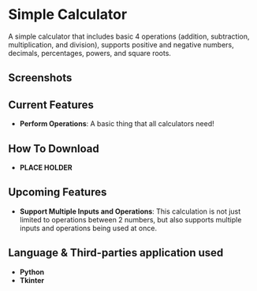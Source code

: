 # Simple Calculator
A simple calculator that includes basic 4 operations (addition, subtraction, multiplication, and division), supports positive and negative numbers, decimals, percentages, powers, and square roots. 

## Screenshots

## Current Features
- **Perform Operations**: A basic thing that all calculators need! 

## How To Download 
- **PLACE HOLDER**

## Upcoming Features
- **Support Multiple Inputs and Operations**: This calculation is not just limited to operations between 2 numbers, but also supports multiple inputs and operations being used at once.

## Language & Third-parties application used
- **Python**
- **Tkinter**
